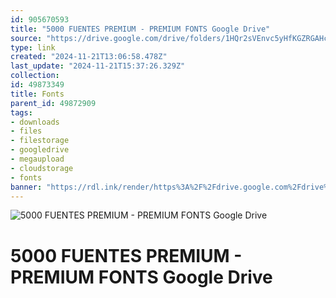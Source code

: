 ```yaml
---
id: 905670593
title: "5000 FUENTES PREMIUM - PREMIUM FONTS Google Drive"
source: "https://drive.google.com/drive/folders/1HQr2sVEnvc5yHfKGZRGAHcQ9hGzFMnMc?usp=sharing"
type: link
created: "2024-11-21T13:06:58.478Z"
last_update: "2024-11-21T15:37:26.329Z"
collection:
id: 49873349
title: Fonts
parent_id: 49872909
tags:
- downloads
- files
- filestorage
- googledrive
- megaupload
- cloudstorage
- fonts
banner: "https://rdl.ink/render/https%3A%2F%2Fdrive.google.com%2Fdrive%2Ffolders%2F1HQr2sVEnvc5yHfKGZRGAHcQ9hGzFMnMc%3Fusp%3Dsharing"
---
```


![5000 FUENTES PREMIUM - PREMIUM FONTS Google Drive](https://rdl.ink/render/https%3A%2F%2Fdrive.google.com%2Fdrive%2Ffolders%2F1HQr2sVEnvc5yHfKGZRGAHcQ9hGzFMnMc%3Fusp%3Dsharing)

# 5000 FUENTES PREMIUM - PREMIUM FONTS Google Drive

